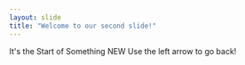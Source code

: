```yaml
---
layout: slide
title: "Welcome to our second slide!"
---
```

It's the Start of Something NEW
Use the left arrow to go back!
